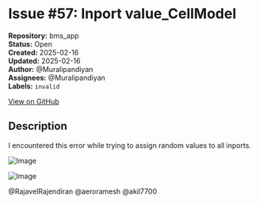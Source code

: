 # Issue #57: Inport value_CellModel

**Repository:** bms_app  
**Status:** Open  
**Created:** 2025-02-16  
**Updated:** 2025-02-16  
**Author:** @Muralipandiyan  
**Assignees:** @Muralipandiyan  
**Labels:** `invalid`  

[View on GitHub](https://github.com/Simtestlab/bms_app/issues/57)

## Description

I encountered this error while trying to assign random values to all inports.

![Image](https://github.com/user-attachments/assets/63a3d225-51c9-4820-bbe4-53356fb442c5)

![Image](https://github.com/user-attachments/assets/621f3d36-a6a9-4e28-81c4-c054a1370898)

@RajavelRajendiran @aeroramesh @akil7700 